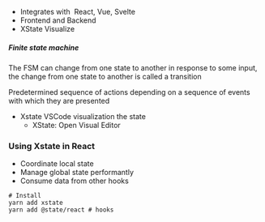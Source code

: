 * Integrates with  React, Vue, Svelte
* Frontend and Backend
* XState Visualize

##### Finite state machine 
The FSM can change from one state to another in response to some input, the change from one state to another is called a transition

Predetermined sequence of actions depending on a sequence of events with which they are presented

* Xstate VSCode visualization the state
	* XState: Open Visual Editor

### Using Xstate in React

- Coordinate local state
- Manage global state performantly
- Consume data from other hooks

```shell
# Install 
yarn add xstate
yarn add @state/react # hooks
```
